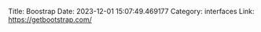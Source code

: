 Title: Boostrap
Date: 2023-12-01 15:07:49.469177
Category: interfaces
Link: https://getbootstrap.com/
